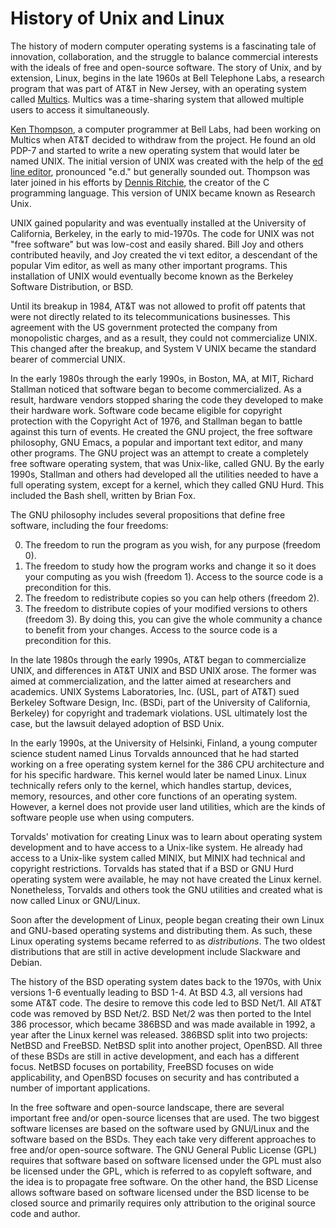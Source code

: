 # History of Unix and Linux

The history of modern computer operating systems
is a fascinating tale of innovation, collaboration, and
the struggle to balance commercial interests
with the ideals of free and open-source software.
The story of Unix, and by extension, Linux,
begins in the late 1960s at Bell Telephone Labs,
a research program that was part of AT&T in New Jersey,
with an operating system called [Multics][multics].
Multics was a time-sharing system that allowed
multiple users to access it simultaneously.

[multics]:https://multicians.org/history.html

[Ken Thompson][ken], a computer programmer at Bell Labs,
had been working on Multics when AT&T
decided to withdraw from the project.
He found an old PDP-7 and started to write a
new operating system that would later be named UNIX.
The initial version of UNIX was created
with the help of the [ed line editor][ed],
pronounced "e.d." but generally sounded out.
Thompson was later joined in his efforts by [Dennis Ritchie][dmr],
the creator of the C programming language.
This version of UNIX became known as Research Unix.

[ken]:http://cs.bell-labs.co/who/ken/
[ed]:https://en.wikipedia.org/wiki/Ed_(text_editor)
[dmr]:https://www.bell-labs.com/usr/dmr/www/

UNIX gained popularity and was eventually installed at
the University of California, Berkeley,
in the early to mid-1970s.
The code for UNIX was not "free software"
but was low-cost and easily shared.
Bill Joy and others contributed heavily,
and Joy created the vi text editor,
a descendant of the popular Vim editor,
as well as many other important programs.
This installation of UNIX would eventually become
known as the Berkeley Software Distribution, or BSD.

Until its breakup in 1984,
AT&T was not allowed to profit off patents that
were not directly related to its telecommunications businesses.
This agreement with the US government protected
the company from monopolistic charges,
and as a result,
they could not commercialize UNIX.
This changed after the breakup,
and System V UNIX became the standard bearer of commercial UNIX.

In the early 1980s through the early 1990s,
in Boston, MA, at MIT,
Richard Stallman noticed that software
began to become commercialized.
As a result, hardware vendors stopped sharing the code
they developed to make their hardware work.
Software code became eligible for copyright protection
with the Copyright Act of 1976,
and Stallman began to battle against this turn of events.
He created the GNU project,
the free software philosophy, GNU Emacs,
a popular and important text editor, and many other programs.
The GNU project was an attempt to create a
completely free software operating system,
that was Unix-like, called GNU.
By the early 1990s,
Stallman and others had developed all the
utilities needed to have a full operating system,
except for a kernel,
which they called GNU Hurd.
This included the Bash shell,
written by Brian Fox.

The GNU philosophy includes several propositions
that define free software, including the four freedoms:

0. The freedom to run the program as you wish, for any
   purpose (freedom 0).
1. The freedom to study how the program works and change it
   so it does your computing as you wish (freedom 1). Access
   to the source code is a precondition for this.
2. The freedom to redistribute copies so you can help others
   (freedom 2).
3. The freedom to distribute copies of your modified
   versions to others (freedom 3). By doing this, you can
   give the whole community a chance to benefit from your
   changes. Access to the source code is a precondition for
   this.

In the late 1980s through the early 1990s,
AT&T began to commercialize UNIX,
and differences in AT&T UNIX and BSD UNIX arose.
The former was aimed at commercialization,
and the latter aimed at researchers and academics.
UNIX Systems Laboratories, Inc. (USL, part of AT&T)
sued Berkeley Software Design, Inc.
(BSDi, part of the University of California, Berkeley) for
copyright and trademark violations.
USL ultimately lost the case,
but the lawsuit delayed adoption of BSD Unix.

In the early 1990s,
at the University of Helsinki, Finland,
a young computer science student named Linus Torvalds
announced that he had started working on a
free operating system kernel for the 386 CPU
architecture and for his specific hardware.
This kernel would later be named Linux.
Linux technically refers only to the kernel,
which handles startup, devices, memory, resources,
and other core functions of an operating system.
However, a kernel does not provide user land utilities,
which are the kinds of software people use when using computers.

Torvalds' motivation for creating Linux was
to learn about operating system development and
to have access to a Unix-like system.
He already had access to a Unix-like system called MINIX,
but MINIX had technical and copyright restrictions.
Torvalds has stated that if a BSD or GNU Hurd
operating system were available,
he may not have created the Linux kernel.
Nonetheless, Torvalds and others took the
GNU utilities and created what is now called Linux or GNU/Linux.

Soon after the development of Linux,
people began creating their own Linux and
GNU-based operating systems and distributing them.
As such, these Linux operating systems became
referred to as *distributions*.
The two oldest distributions that are still in
active development include Slackware and Debian.

The history of the BSD operating system dates back to the 1970s,
with Unix versions 1-6 eventually leading to BSD 1-4. At BSD 4.3,
all versions had some AT&T code.
The desire to remove this code led to BSD Net/1.
All AT&T code was removed by BSD Net/2.
BSD Net/2 was then ported to the Intel 386 processor,
which became 386BSD and was made available in 1992,
a year after the Linux kernel was released.
386BSD split into two projects: NetBSD and FreeBSD.
NetBSD split into another project, OpenBSD.
All three of these BSDs are still in active development,
and each has a different focus. NetBSD focuses on portability,
FreeBSD focuses on wide applicability,
and OpenBSD focuses on security and has
contributed a number of important applications.

In the free software and open-source landscape,
there are several important free and/or
open-source licenses that are used.
The two biggest software licenses are based on the software
used by GNU/Linux and the software based on the BSDs.
They each take very different approaches to
free and/or open-source software.
The GNU General Public License (GPL)
requires that software based on software licensed
under the GPL must also be licensed under the GPL,
which is referred to as copyleft software,
and the idea is to propagate free software.
On the other hand,
the BSD License allows software based on software
licensed under the BSD license to be closed source
and primarily requires only attribution to
the original source code and author.
